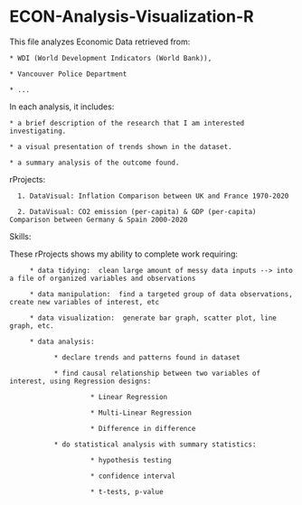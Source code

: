 # ECON-Analysis-Visualization-R

This file analyzes Economic Data retrieved from:

    * WDI (World Development Indicators (World Bank)), 
    
    * Vancouver Police Department
    
    * ...


In each analysis, it includes:

    * a brief description of the research that I am interested investigating.
    
    * a visual presentation of trends shown in the dataset.
    
    * a summary analysis of the outcome found.


rProjects:

      1. DataVisual: Inflation Comparison between UK and France 1970-2020

      2. DataVisual: CO2 emission (per-capita) & GDP (per-capita) Comparison between Germany & Spain 2000-2020
      
      

Skills:

   These rProjects shows my ability to complete work requiring:
         
         * data tidying:  clean large amount of messy data inputs --> into a file of organized variables and observations
         
         * data manipulation:  find a targeted group of data observations, create new variables of interest, etc
         
         * data visualization:  generate bar graph, scatter plot, line graph, etc. 
         
         * data analysis:  
               
               * declare trends and patterns found in dataset
               
               * find causal relationship between two variables of interest, using Regression designs:
                        
                        * Linear Regression
                        
                        * Multi-Linear Regression
                        
                        * Difference in difference 
               
               * do statistical analysis with summary statistics:
                        
                        * hypothesis testing
                        
                        * confidence interval
                        
                        * t-tests, p-value
                        
